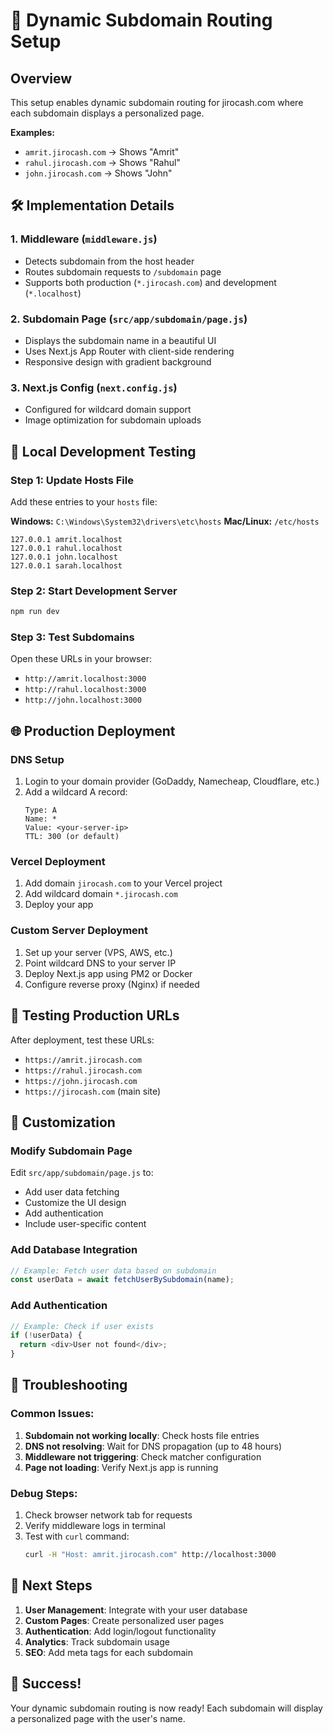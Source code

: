 # 🚀 Dynamic Subdomain Routing Setup

## Overview
This setup enables dynamic subdomain routing for jirocash.com where each subdomain displays a personalized page.

**Examples:**
- `amrit.jirocash.com` → Shows "Amrit"
- `rahul.jirocash.com` → Shows "Rahul"
- `john.jirocash.com` → Shows "John"

## 🛠️ Implementation Details

### 1. Middleware (`middleware.js`)
- Detects subdomain from the host header
- Routes subdomain requests to `/subdomain` page
- Supports both production (`*.jirocash.com`) and development (`*.localhost`)

### 2. Subdomain Page (`src/app/subdomain/page.js`)
- Displays the subdomain name in a beautiful UI
- Uses Next.js App Router with client-side rendering
- Responsive design with gradient background

### 3. Next.js Config (`next.config.js`)
- Configured for wildcard domain support
- Image optimization for subdomain uploads

## 🧪 Local Development Testing

### Step 1: Update Hosts File
Add these entries to your `hosts` file:

**Windows:** `C:\Windows\System32\drivers\etc\hosts`
**Mac/Linux:** `/etc/hosts`

```
127.0.0.1 amrit.localhost
127.0.0.1 rahul.localhost
127.0.0.1 john.localhost
127.0.0.1 sarah.localhost
```

### Step 2: Start Development Server
```bash
npm run dev
```

### Step 3: Test Subdomains
Open these URLs in your browser:
- `http://amrit.localhost:3000`
- `http://rahul.localhost:3000`
- `http://john.localhost:3000`

## 🌐 Production Deployment

### DNS Setup
1. Login to your domain provider (GoDaddy, Namecheap, Cloudflare, etc.)
2. Add a wildcard A record:
   ```
   Type: A
   Name: *
   Value: <your-server-ip>
   TTL: 300 (or default)
   ```

### Vercel Deployment
1. Add domain `jirocash.com` to your Vercel project
2. Add wildcard domain `*.jirocash.com`
3. Deploy your app

### Custom Server Deployment
1. Set up your server (VPS, AWS, etc.)
2. Point wildcard DNS to your server IP
3. Deploy Next.js app using PM2 or Docker
4. Configure reverse proxy (Nginx) if needed

## 🎯 Testing Production URLs
After deployment, test these URLs:
- `https://amrit.jirocash.com`
- `https://rahul.jirocash.com`
- `https://john.jirocash.com`
- `https://jirocash.com` (main site)

## 🔧 Customization

### Modify Subdomain Page
Edit `src/app/subdomain/page.js` to:
- Add user data fetching
- Customize the UI design
- Add authentication
- Include user-specific content

### Add Database Integration
```javascript
// Example: Fetch user data based on subdomain
const userData = await fetchUserBySubdomain(name);
```

### Add Authentication
```javascript
// Example: Check if user exists
if (!userData) {
  return <div>User not found</div>;
}
```

## 🐛 Troubleshooting

### Common Issues:
1. **Subdomain not working locally**: Check hosts file entries
2. **DNS not resolving**: Wait for DNS propagation (up to 48 hours)
3. **Middleware not triggering**: Check matcher configuration
4. **Page not loading**: Verify Next.js app is running

### Debug Steps:
1. Check browser network tab for requests
2. Verify middleware logs in terminal
3. Test with `curl` command:
   ```bash
   curl -H "Host: amrit.jirocash.com" http://localhost:3000
   ```

## 📝 Next Steps

1. **User Management**: Integrate with your user database
2. **Custom Pages**: Create personalized user pages
3. **Authentication**: Add login/logout functionality
4. **Analytics**: Track subdomain usage
5. **SEO**: Add meta tags for each subdomain

## 🎉 Success!
Your dynamic subdomain routing is now ready! Each subdomain will display a personalized page with the user's name.

